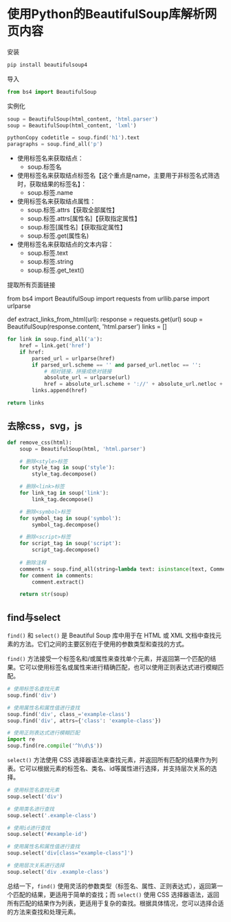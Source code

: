 # 使用Python的BeautifulSoup库解析网页内容

安装

```python
pip install beautifulsoup4
```

导入

```python
from bs4 import BeautifulSoup
```

实例化

```python
soup = BeautifulSoup(html_content, 'html.parser')
soup = BeautifulSoup(html_content, 'lxml')
```



```python
pythonCopy codetitle = soup.find('h1').text
paragraphs = soup.find_all('p')
```

- 使用标签名来获取结点： 
  - soup.标签名
- 使用标签名来获取结点标签名【这个重点是name，主要用于非标签名式筛选时，获取结果的标签名】： 
  - soup.标签.name
- 使用标签名来获取结点属性： 
  - soup.标签.attrs【获取全部属性】
  - soup.标签.attrs[属性名]【获取指定属性】
  - soup.标签[属性名]【获取指定属性】
  - soup.标签.get(属性名)
- 使用标签名来获取结点的文本内容： 
  - soup.标签.text
  - soup.标签.string
  - soup.标签.get_text()

提取所有页面链接

from bs4 import BeautifulSoup
import requests
from urllib.parse import urlparse

def extract_links_from_html(url):
    response = requests.get(url)
    soup = BeautifulSoup(response.content, 'html.parser')
    links = []

```python
for link in soup.find_all('a'):
    href = link.get('href')
    if href:
        parsed_url = urlparse(href)
        if parsed_url.scheme == '' and parsed_url.netloc == '':
            # 相对链接，拼接成绝对链接
            absolute_url = urlparse(url)
            href = absolute_url.scheme + '://' + absolute_url.netloc + href
        links.append(href)

return links
```

## 去除css，svg，js

```python
def remove_css(html):
    soup = BeautifulSoup(html, 'html.parser')

    # 删除<style>标签
    for style_tag in soup('style'):
        style_tag.decompose()

    # 删除<link>标签
    for link_tag in soup('link'):
        link_tag.decompose()

    # 删除<symbol>标签
    for symbol_tag in soup('symbol'):
        symbol_tag.decompose()

    # 删除<script>标签
    for script_tag in soup('script'):
        script_tag.decompose()
        
    # 删除注释
    comments = soup.find_all(string=lambda text: isinstance(text, Comment))
    for comment in comments:
        comment.extract()

    return str(soup)
```

## find与select

`find()` 和 `select()` 是 Beautiful Soup 库中用于在 HTML 或 XML 文档中查找元素的方法。它们之间的主要区别在于使用的参数类型和查找的方式。

`find()` 方法接受一个标签名和/或属性来查找单个元素，并返回第一个匹配的结果。它可以使用标签名或属性来进行精确匹配，也可以使用正则表达式进行模糊匹配。



```python
# 使用标签名查找元素
soup.find('div')

# 使用属性名和属性值进行查找
soup.find('div', class_='example-class')
soup.find('div', attrs={'class': 'example-class'})

# 使用正则表达式进行模糊匹配
import re
soup.find(re.compile('^h\d\$'))
```

`select()` 方法使用 CSS 选择器语法来查找元素，并返回所有匹配的结果作为列表。它可以根据元素的标签名、类名、id等属性进行选择，并支持层次关系的选择。

```python
# 使用标签名查找元素
soup.select('div')

# 使用类名进行查找
soup.select('.example-class')

# 使用id进行查找
soup.select('#example-id')

# 使用属性名和属性值进行查找
soup.select('div[class="example-class"]')

# 使用层次关系进行选择
soup.select('div .example-class')
```

总结一下，`find()` 使用灵活的参数类型（标签名、属性、正则表达式），返回第一个匹配的结果，更适用于简单的查找；而 `select()` 使用 CSS 选择器语法，返回所有匹配的结果作为列表，更适用于复杂的查找。根据具体情况，您可以选择合适的方法来查找和处理元素。